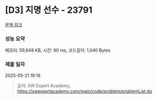 # [D3] 지명 선수 - 23791 

[문제 링크](https://swexpertacademy.com/main/code/problem/problemDetail.do?contestProbId=AZU2weVqkoPHBIRK) 

### 성능 요약

메모리: 59,648 KB, 시간: 90 ms, 코드길이: 1,040 Bytes

### 제출 일자

2025-05-21 19:19



> 출처: SW Expert Academy, https://swexpertacademy.com/main/code/problem/problemList.do
